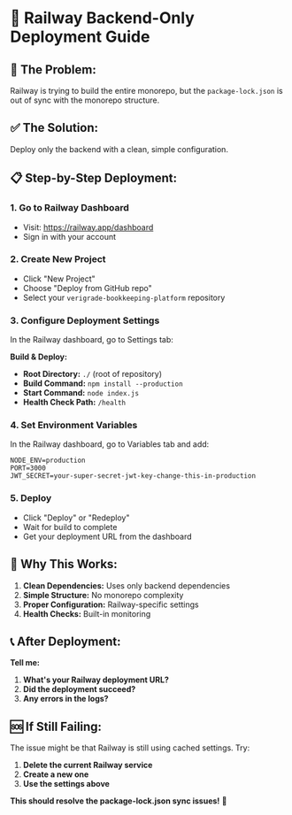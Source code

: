 # 🚀 Railway Backend-Only Deployment Guide

## 🚨 **The Problem:**
Railway is trying to build the entire monorepo, but the `package-lock.json` is out of sync with the monorepo structure.

## ✅ **The Solution:**
Deploy only the backend with a clean, simple configuration.

## 📋 **Step-by-Step Deployment:**

### 1. **Go to Railway Dashboard**
- Visit: https://railway.app/dashboard
- Sign in with your account

### 2. **Create New Project**
- Click "New Project"
- Choose "Deploy from GitHub repo"
- Select your `verigrade-bookkeeping-platform` repository

### 3. **Configure Deployment Settings**
In the Railway dashboard, go to Settings tab:

**Build & Deploy:**
- **Root Directory:** `./` (root of repository)
- **Build Command:** `npm install --production`
- **Start Command:** `node index.js`
- **Health Check Path:** `/health`

### 4. **Set Environment Variables**
In the Railway dashboard, go to Variables tab and add:
```
NODE_ENV=production
PORT=3000
JWT_SECRET=your-super-secret-jwt-key-change-this-in-production
```

### 5. **Deploy**
- Click "Deploy" or "Redeploy"
- Wait for build to complete
- Get your deployment URL from the dashboard

## 🎯 **Why This Works:**

1. **Clean Dependencies:** Uses only backend dependencies
2. **Simple Structure:** No monorepo complexity
3. **Proper Configuration:** Railway-specific settings
4. **Health Checks:** Built-in monitoring

## 📞 **After Deployment:**

**Tell me:**
1. **What's your Railway deployment URL?**
2. **Did the deployment succeed?**
3. **Any errors in the logs?**

## 🆘 **If Still Failing:**

The issue might be that Railway is still using cached settings. Try:
1. **Delete the current Railway service**
2. **Create a new one**
3. **Use the settings above**

**This should resolve the package-lock.json sync issues!** 🎉

